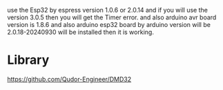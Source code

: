 use the Esp32 by espress version 1.0.6 or 2.0.14 and if you will use the version 3.0.5 then you will get the Timer error. and also arduino avr board version is 1.8.6 and also arduino esp32 board by arduino version will be 2.0.18-20240930 will be installed then it is working.

# Library
https://github.com/Qudor-Engineer/DMD32

